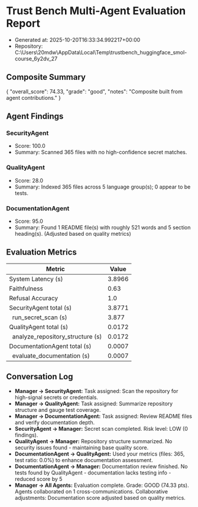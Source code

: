 # Trust Bench Multi-Agent Evaluation Report
- Generated at: 2025-10-20T16:33:34.992217+00:00
- Repository: C:\Users\20mdw\AppData\Local\Temp\trustbench_huggingface_smol-course_6y2dv_27

## Composite Summary
{
  "overall_score": 74.33,
  "grade": "good",
  "notes": "Composite built from agent contributions."
}

## Agent Findings
### SecurityAgent
- Score: 100.0
- Summary: Scanned 365 files with no high-confidence secret matches.

### QualityAgent
- Score: 28.0
- Summary: Indexed 365 files across 5 language group(s); 0 appear to be tests.

### DocumentationAgent
- Score: 95.0
- Summary: Found 1 README file(s) with roughly 521 words and 5 section heading(s). (Adjusted based on quality metrics)


## Evaluation Metrics
| Metric | Value |
| --- | --- |
| System Latency (s) | 3.8966 |
| Faithfulness | 0.63 |
| Refusal Accuracy | 1.0 |
| SecurityAgent total (s) | 3.8771 |
| &nbsp;&nbsp;run_secret_scan (s) | 3.877 |
| QualityAgent total (s) | 0.0172 |
| &nbsp;&nbsp;analyze_repository_structure (s) | 0.0172 |
| DocumentationAgent total (s) | 0.0007 |
| &nbsp;&nbsp;evaluate_documentation (s) | 0.0007 |

## Conversation Log
- **Manager -> SecurityAgent:** Task assigned: Scan the repository for high-signal secrets or credentials.
- **Manager -> QualityAgent:** Task assigned: Summarize repository structure and gauge test coverage.
- **Manager -> DocumentationAgent:** Task assigned: Review README files and verify documentation depth.
- **SecurityAgent -> Manager:** Secret scan completed. Risk level: LOW (0 findings).
- **QualityAgent -> Manager:** Repository structure summarized. No security issues found - maintaining base quality score.
- **DocumentationAgent -> QualityAgent:** Used your metrics (files: 365, test ratio: 0.0%) to enhance documentation assessment.
- **DocumentationAgent -> Manager:** Documentation review finished. No tests found by QualityAgent - documentation lacks testing info - reduced score by 5
- **Manager -> All Agents:** Evaluation complete. Grade: GOOD (74.33 pts). Agents collaborated on 1 cross-communications. Collaborative adjustments: Documentation score adjusted based on quality metrics.
